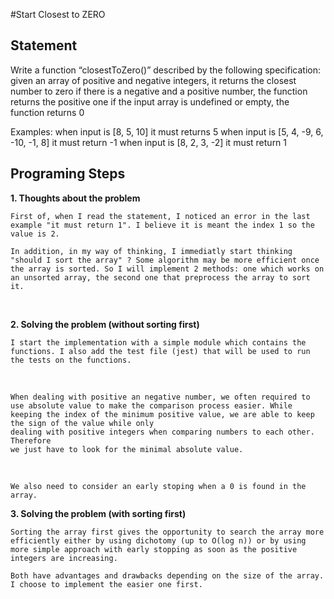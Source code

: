 #Start Closest to ZERO

## Statement
Write a function “closestToZero()” described by the following specification:
given an array of positive and negative integers, it returns the closest number to zero
if there is a negative and a positive number, the function returns the positive one
if the input array is undefined or empty, the function returns 0

Examples:
when input is [8, 5, 10] it must returns 5
when input is [5, 4, -9, 6, -10, -1, 8] it must return -1
when input is [8, 2, 3, -2] it must return 1

## Programing Steps

**1. Thoughts about the problem**

    First of, when I read the statement, I noticed an error in the last example "it must return 1". I believe it is meant the index 1 so the value is 2.

    In addition, in my way of thinking, I immediatly start thinking "should I sort the array" ? Some algorithm may be more efficient once the array is sorted. So I will implement 2 methods: one which works on an unsorted array, the second one that preprocess the array to sort it.

<br />

**2. Solving the problem (without sorting first)**

    I start the implementation with a simple module which contains the functions. I also add the test file (jest) that will be used to run the tests on the functions.

<br />

    When dealing with positive an negative number, we often required to use absolute value to make the comparison process easier. While keeping the index of the minimum positive value, we are able to keep the sign of the value while only
    dealing with positive integers when comparing numbers to each other. Therefore
    we just have to look for the minimal absolute value. 

<br />

    We also need to consider an early stoping when a 0 is found in the array.


**3. Solving the problem (with sorting first)**

    Sorting the array first gives the opportunity to search the array more efficiently either by using dichotomy (up to O(log n)) or by using more simple approach with early stopping as soon as the positive integers are increasing.

    Both have advantages and drawbacks depending on the size of the array. I choose to implement the easier one first.
